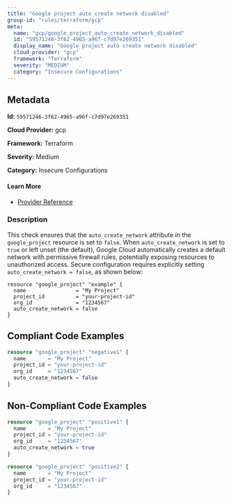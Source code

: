 ```yaml
---
title: "Google project auto create network disabled"
group-id: "rules/terraform/gcp"
meta:
  name: "gcp/google_project_auto_create_network_disabled"
  id: "59571246-3f62-4965-a96f-c7d97e269351"
  display_name: "Google project auto create network disabled"
  cloud_provider: "gcp"
  framework: "Terraform"
  severity: "MEDIUM"
  category: "Insecure Configurations"
---
```

## Metadata

**Id:** `59571246-3f62-4965-a96f-c7d97e269351`

**Cloud Provider:** gcp

**Framework:** Terraform

**Severity:** Medium

**Category:** Insecure Configurations

#### Learn More

 - [Provider Reference](https://registry.terraform.io/providers/hashicorp/google/latest/docs/resources/google_project)

### Description

 This check ensures that the `auto_create_network` attribute in the `google_project` resource is set to `false`. When `auto_create_network` is set to `true` or left unset (the default), Google Cloud automatically creates a default network with permissive firewall rules, potentially exposing resources to unauthorized access. Secure configuration requires explicitly setting `auto_create_network = false`, as shown below:

```
resource "google_project" "example" {
  name                = "My Project"
  project_id          = "your-project-id"
  org_id              = "1234567"
  auto_create_network = false
}
```


## Compliant Code Examples
```terraform
resource "google_project" "negative1" {
  name       = "My Project"
  project_id = "your-project-id"
  org_id     = "1234567"
  auto_create_network = false
}

```
## Non-Compliant Code Examples
```terraform
resource "google_project" "positive1" {
  name       = "My Project"
  project_id = "your-project-id"
  org_id     = "1234567"
  auto_create_network = true
}

resource "google_project" "positive2" {
  name       = "My Project"
  project_id = "your-project-id"
  org_id     = "1234567"
}

```